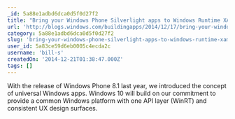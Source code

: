 ```yaml
---
_id: 5a88e1adbd6dca0d5f0d27f2
title: "Bring your Windows Phone Silverlight apps to Windows Runtime XAML; prepare for universal app development in Windows 10"
url: 'http://blogs.windows.com/buildingapps/2014/12/17/bring-your-windows-phone-silverlight-apps-to-windows-runtime-xaml-prepare-for-universal-app-development-in-windows-10/'
category: 5a88e1adbd6dca0d5f0d27f2
slug: 'bring-your-windows-phone-silverlight-apps-to-windows-runtime-xaml-prepare-for-universal-app-develop'
user_id: 5a83ce59d6eb0005c4ecda2c
username: 'bill-s'
createdOn: '2014-12-21T01:38:47.000Z'
tags: []
---
```


With the release of Windows Phone 8.1 last year, we introduced the concept of universal Windows apps. Windows 10 will build on our commitment to provide a common Windows platform with one API layer (WinRT) and consistent UX design surfaces.
